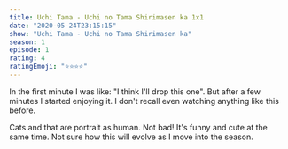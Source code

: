 ```yaml
--- 
title: Uchi Tama - Uchi no Tama Shirimasen ka 1x1 
date: "2020-05-24T23:15:15" 
show: "Uchi Tama - Uchi no Tama Shirimasen ka" 
season: 1 
episode: 1 
rating: 4 
ratingEmoji: "⭐️⭐️⭐️⭐️" 
---
```


In the first minute I was like: "I think I'll drop this one". But after a few minutes I started enjoying it. I don't recall even watching anything like this before.

Cats and that are portrait as human. Not bad! It's funny and cute at the same time. Not sure how this will evolve as I move into the season.
